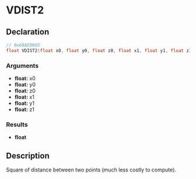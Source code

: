 # VDIST2

## Declaration
```cpp
// 0x69AE0805
float VDIST2(float x0, float y0, float z0, float x1, float y1, float z1);
```

### Arguments
- **float:** x0
- **float:** y0
- **float:** z0
- **float:** x1
- **float:** y1
- **float:** z1

### Results
- **float**

## Description
Square of distance between two points (much less costly to compute).
